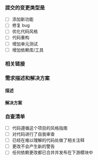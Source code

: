 ### 提交的变更类型是
- [ ] 添加新功能
- [ ] 修复 bug
- [ ] 优化代码风格
- [ ] 代码重构
- [ ] 增加单元测试
- [ ] 增加依赖库/工具

### 相关链接

### 需求描述和解决方案
#### 描述

#### 解决方案

### 自查清单
- [ ] 代码遵循这个项目的风格指南
- [ ] 对代码进行了自我审查
- [ ] 已经在难以理解的代码处做了相关注释
- [ ] 更改不会产生新的警告
- [ ] 任何依赖更改都已合并并发布在下游模块中
